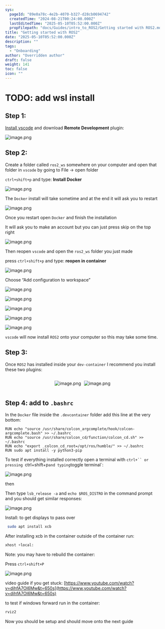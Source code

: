 ```yaml
---
sys:
  pageId: "89e0a78c-4e2b-4070-b327-d28cb0694742"
  createdTime: "2024-08-21T00:24:00.000Z"
  lastEditedTime: "2025-05-10T05:52:00.000Z"
  propFilepath: "docs/Guides/intro_to_ROS2/Getting started with ROS2.md"
title: "Getting started with ROS2"
date: "2025-05-10T05:52:00.000Z"
description: ""
tags:
  - "Onboarding"
author: "Overridden author"
draft: false
weight: 141
toc: false
icon: ""
---
```


# TODO: add wsl install

## Step 1:

[Install vscode](https://code.visualstudio.com/download) and download **Remote Development** plugin:

![image.png](https://prod-files-secure.s3.us-west-2.amazonaws.com/d518164a-d88e-44d1-a4ee-3adb3bd8bce0/efb52993-1881-4a40-b95e-6f020334f022/image.png?X-Amz-Algorithm=AWS4-HMAC-SHA256&X-Amz-Content-Sha256=UNSIGNED-PAYLOAD&X-Amz-Credential=ASIAZI2LB4665JQDFRE5%2F20250629%2Fus-west-2%2Fs3%2Faws4_request&X-Amz-Date=20250629T190200Z&X-Amz-Expires=3600&X-Amz-Security-Token=IQoJb3JpZ2luX2VjELL%2F%2F%2F%2F%2F%2F%2F%2F%2F%2FwEaCXVzLXdlc3QtMiJGMEQCICm3a%2BXnSjaCAz7cT6P%2FEMHwJ56bRYiEN7MnkOmlCXn4AiAh5ssTztEkA6uuSBgkVx7NoEIMyJmzpTbdgeG%2FqYfpbiqIBAir%2F%2F%2F%2F%2F%2F%2F%2F%2F%2F8BEAAaDDYzNzQyMzE4MzgwNSIMbctv5HSqA7%2FyGoKqKtwDxrvGiQTpD%2BME%2BVGoU5BRSnERY557Lo2dQxZ3o1MTmpm07Jos9v9APgP9HvyUzuFMkgG2ouwT9drwuQ5cBLQ2KedFpbvYiN75KZ1DPkeudZuLymjRZn%2FUpxDvACEx4aGnZO1NXohTMqImB3Qs%2FZzmG9cPgu8xPLhs3ior0IcQrXbkOdmDCSOjBS9iSXzbj8XEvYB4Nq6HL0SQqeGy%2BWnBO3Q4h6%2FU4oKxdqRzvo3UYzmlYqWSajFo2MfeGQvH88rQo0LLowNZ9KiWPdC%2Fo50KeYAYK%2FyohJ%2FQ%2Bt%2F9kStVImU3ocijlFYuxqbbTQo52lct%2FREHE%2B4bXBBExJplq7rq9jKopi6S9FJ8fqcWiW7Ut1Rw%2FzXCrydStHtg96yfnXC6Ody5ekRus90uTMsXU90cnq8WOD9xo6PX75VuZbUpNn7hdfMeesnC5Tx9IBgg4hkZbmUjMpTS0%2FcTKVwE7Y%2BBfuRf9KwYnC8plfw6hhSRMvmAH8RMietNkxHwoBuFMEiwMbsB%2BhRrEDqH6uFzK%2FO4QmZRJHTsS8zqWKYKYtWXuldafEofzrj7KdEPYGZoBUfm0wco4LU2tv9O2LrfHsnCWcnl87zuANAibQS%2FEJu41GhIcF23%2BCm7AmnnWAcwmPqFwwY6pgHQs4TTAtgt3Uh5%2BG6x66lR1A0HKWIY4Ec1d%2FUw%2F2czNeLWeZOKlbZU4B82f08jDg8vzQnmIecAm5xEt3pOJcoDh3Q0UYYmjFs4A7DNX6bfWGMtSfhUTIzsHI5gI3h0Nl%2F3Tn9AoQ1%2FVViX6b2liUOSYnOlSlXUwZup0Z%2BWf2Nkwc61xmqje92SuZjmFzDgTPedD0TgGmnzijz5WPdt4kT2%2B8iExfZI&X-Amz-Signature=062d46eae670be730e71ba7c459f82eeb2e32750f28fba0456ed4c5186aa24e2&X-Amz-SignedHeaders=host&x-amz-checksum-mode=ENABLED&x-id=GetObject)

## Step 2:

Create a folder called `ros2_ws` somewhere on your computer and open that folder in `vscode` by going to File → open folder 

`ctrl+shift+p` and type: **Install Docker**

![image.png](https://prod-files-secure.s3.us-west-2.amazonaws.com/d518164a-d88e-44d1-a4ee-3adb3bd8bce0/2269dc0e-1cd5-47ff-bceb-c04ad9b2eab0/image.png?X-Amz-Algorithm=AWS4-HMAC-SHA256&X-Amz-Content-Sha256=UNSIGNED-PAYLOAD&X-Amz-Credential=ASIAZI2LB4665JQDFRE5%2F20250629%2Fus-west-2%2Fs3%2Faws4_request&X-Amz-Date=20250629T190200Z&X-Amz-Expires=3600&X-Amz-Security-Token=IQoJb3JpZ2luX2VjELL%2F%2F%2F%2F%2F%2F%2F%2F%2F%2FwEaCXVzLXdlc3QtMiJGMEQCICm3a%2BXnSjaCAz7cT6P%2FEMHwJ56bRYiEN7MnkOmlCXn4AiAh5ssTztEkA6uuSBgkVx7NoEIMyJmzpTbdgeG%2FqYfpbiqIBAir%2F%2F%2F%2F%2F%2F%2F%2F%2F%2F8BEAAaDDYzNzQyMzE4MzgwNSIMbctv5HSqA7%2FyGoKqKtwDxrvGiQTpD%2BME%2BVGoU5BRSnERY557Lo2dQxZ3o1MTmpm07Jos9v9APgP9HvyUzuFMkgG2ouwT9drwuQ5cBLQ2KedFpbvYiN75KZ1DPkeudZuLymjRZn%2FUpxDvACEx4aGnZO1NXohTMqImB3Qs%2FZzmG9cPgu8xPLhs3ior0IcQrXbkOdmDCSOjBS9iSXzbj8XEvYB4Nq6HL0SQqeGy%2BWnBO3Q4h6%2FU4oKxdqRzvo3UYzmlYqWSajFo2MfeGQvH88rQo0LLowNZ9KiWPdC%2Fo50KeYAYK%2FyohJ%2FQ%2Bt%2F9kStVImU3ocijlFYuxqbbTQo52lct%2FREHE%2B4bXBBExJplq7rq9jKopi6S9FJ8fqcWiW7Ut1Rw%2FzXCrydStHtg96yfnXC6Ody5ekRus90uTMsXU90cnq8WOD9xo6PX75VuZbUpNn7hdfMeesnC5Tx9IBgg4hkZbmUjMpTS0%2FcTKVwE7Y%2BBfuRf9KwYnC8plfw6hhSRMvmAH8RMietNkxHwoBuFMEiwMbsB%2BhRrEDqH6uFzK%2FO4QmZRJHTsS8zqWKYKYtWXuldafEofzrj7KdEPYGZoBUfm0wco4LU2tv9O2LrfHsnCWcnl87zuANAibQS%2FEJu41GhIcF23%2BCm7AmnnWAcwmPqFwwY6pgHQs4TTAtgt3Uh5%2BG6x66lR1A0HKWIY4Ec1d%2FUw%2F2czNeLWeZOKlbZU4B82f08jDg8vzQnmIecAm5xEt3pOJcoDh3Q0UYYmjFs4A7DNX6bfWGMtSfhUTIzsHI5gI3h0Nl%2F3Tn9AoQ1%2FVViX6b2liUOSYnOlSlXUwZup0Z%2BWf2Nkwc61xmqje92SuZjmFzDgTPedD0TgGmnzijz5WPdt4kT2%2B8iExfZI&X-Amz-Signature=eca69334137d9d52acf0b6a563b0e6e2209a9f2c86b117f9b7d3f9388e0808bb&X-Amz-SignedHeaders=host&x-amz-checksum-mode=ENABLED&x-id=GetObject)

The `Docker` install will take sometime and at the end it will ask you to restart

![image.png](https://prod-files-secure.s3.us-west-2.amazonaws.com/d518164a-d88e-44d1-a4ee-3adb3bd8bce0/ed233f78-be33-4b1f-b89c-9c346c0e961e/image.png?X-Amz-Algorithm=AWS4-HMAC-SHA256&X-Amz-Content-Sha256=UNSIGNED-PAYLOAD&X-Amz-Credential=ASIAZI2LB4665JQDFRE5%2F20250629%2Fus-west-2%2Fs3%2Faws4_request&X-Amz-Date=20250629T190200Z&X-Amz-Expires=3600&X-Amz-Security-Token=IQoJb3JpZ2luX2VjELL%2F%2F%2F%2F%2F%2F%2F%2F%2F%2FwEaCXVzLXdlc3QtMiJGMEQCICm3a%2BXnSjaCAz7cT6P%2FEMHwJ56bRYiEN7MnkOmlCXn4AiAh5ssTztEkA6uuSBgkVx7NoEIMyJmzpTbdgeG%2FqYfpbiqIBAir%2F%2F%2F%2F%2F%2F%2F%2F%2F%2F8BEAAaDDYzNzQyMzE4MzgwNSIMbctv5HSqA7%2FyGoKqKtwDxrvGiQTpD%2BME%2BVGoU5BRSnERY557Lo2dQxZ3o1MTmpm07Jos9v9APgP9HvyUzuFMkgG2ouwT9drwuQ5cBLQ2KedFpbvYiN75KZ1DPkeudZuLymjRZn%2FUpxDvACEx4aGnZO1NXohTMqImB3Qs%2FZzmG9cPgu8xPLhs3ior0IcQrXbkOdmDCSOjBS9iSXzbj8XEvYB4Nq6HL0SQqeGy%2BWnBO3Q4h6%2FU4oKxdqRzvo3UYzmlYqWSajFo2MfeGQvH88rQo0LLowNZ9KiWPdC%2Fo50KeYAYK%2FyohJ%2FQ%2Bt%2F9kStVImU3ocijlFYuxqbbTQo52lct%2FREHE%2B4bXBBExJplq7rq9jKopi6S9FJ8fqcWiW7Ut1Rw%2FzXCrydStHtg96yfnXC6Ody5ekRus90uTMsXU90cnq8WOD9xo6PX75VuZbUpNn7hdfMeesnC5Tx9IBgg4hkZbmUjMpTS0%2FcTKVwE7Y%2BBfuRf9KwYnC8plfw6hhSRMvmAH8RMietNkxHwoBuFMEiwMbsB%2BhRrEDqH6uFzK%2FO4QmZRJHTsS8zqWKYKYtWXuldafEofzrj7KdEPYGZoBUfm0wco4LU2tv9O2LrfHsnCWcnl87zuANAibQS%2FEJu41GhIcF23%2BCm7AmnnWAcwmPqFwwY6pgHQs4TTAtgt3Uh5%2BG6x66lR1A0HKWIY4Ec1d%2FUw%2F2czNeLWeZOKlbZU4B82f08jDg8vzQnmIecAm5xEt3pOJcoDh3Q0UYYmjFs4A7DNX6bfWGMtSfhUTIzsHI5gI3h0Nl%2F3Tn9AoQ1%2FVViX6b2liUOSYnOlSlXUwZup0Z%2BWf2Nkwc61xmqje92SuZjmFzDgTPedD0TgGmnzijz5WPdt4kT2%2B8iExfZI&X-Amz-Signature=c733b4da8a305bc74a08a8311ed8d1e42226ec17168a4a5248f474ef90e61e5d&X-Amz-SignedHeaders=host&x-amz-checksum-mode=ENABLED&x-id=GetObject)

Once you restart open `Docker` and finish the installation

It will ask you to make an account but you can just press skip on the top right

![image.png](https://prod-files-secure.s3.us-west-2.amazonaws.com/d518164a-d88e-44d1-a4ee-3adb3bd8bce0/21010ad9-1659-4fd9-9f59-9932a09b2a3d/image.png?X-Amz-Algorithm=AWS4-HMAC-SHA256&X-Amz-Content-Sha256=UNSIGNED-PAYLOAD&X-Amz-Credential=ASIAZI2LB4665JQDFRE5%2F20250629%2Fus-west-2%2Fs3%2Faws4_request&X-Amz-Date=20250629T190200Z&X-Amz-Expires=3600&X-Amz-Security-Token=IQoJb3JpZ2luX2VjELL%2F%2F%2F%2F%2F%2F%2F%2F%2F%2FwEaCXVzLXdlc3QtMiJGMEQCICm3a%2BXnSjaCAz7cT6P%2FEMHwJ56bRYiEN7MnkOmlCXn4AiAh5ssTztEkA6uuSBgkVx7NoEIMyJmzpTbdgeG%2FqYfpbiqIBAir%2F%2F%2F%2F%2F%2F%2F%2F%2F%2F8BEAAaDDYzNzQyMzE4MzgwNSIMbctv5HSqA7%2FyGoKqKtwDxrvGiQTpD%2BME%2BVGoU5BRSnERY557Lo2dQxZ3o1MTmpm07Jos9v9APgP9HvyUzuFMkgG2ouwT9drwuQ5cBLQ2KedFpbvYiN75KZ1DPkeudZuLymjRZn%2FUpxDvACEx4aGnZO1NXohTMqImB3Qs%2FZzmG9cPgu8xPLhs3ior0IcQrXbkOdmDCSOjBS9iSXzbj8XEvYB4Nq6HL0SQqeGy%2BWnBO3Q4h6%2FU4oKxdqRzvo3UYzmlYqWSajFo2MfeGQvH88rQo0LLowNZ9KiWPdC%2Fo50KeYAYK%2FyohJ%2FQ%2Bt%2F9kStVImU3ocijlFYuxqbbTQo52lct%2FREHE%2B4bXBBExJplq7rq9jKopi6S9FJ8fqcWiW7Ut1Rw%2FzXCrydStHtg96yfnXC6Ody5ekRus90uTMsXU90cnq8WOD9xo6PX75VuZbUpNn7hdfMeesnC5Tx9IBgg4hkZbmUjMpTS0%2FcTKVwE7Y%2BBfuRf9KwYnC8plfw6hhSRMvmAH8RMietNkxHwoBuFMEiwMbsB%2BhRrEDqH6uFzK%2FO4QmZRJHTsS8zqWKYKYtWXuldafEofzrj7KdEPYGZoBUfm0wco4LU2tv9O2LrfHsnCWcnl87zuANAibQS%2FEJu41GhIcF23%2BCm7AmnnWAcwmPqFwwY6pgHQs4TTAtgt3Uh5%2BG6x66lR1A0HKWIY4Ec1d%2FUw%2F2czNeLWeZOKlbZU4B82f08jDg8vzQnmIecAm5xEt3pOJcoDh3Q0UYYmjFs4A7DNX6bfWGMtSfhUTIzsHI5gI3h0Nl%2F3Tn9AoQ1%2FVViX6b2liUOSYnOlSlXUwZup0Z%2BWf2Nkwc61xmqje92SuZjmFzDgTPedD0TgGmnzijz5WPdt4kT2%2B8iExfZI&X-Amz-Signature=0a44eed04b3bf42b1476870dd28a89558844eb7e165556a6faddbea5734e3a39&X-Amz-SignedHeaders=host&x-amz-checksum-mode=ENABLED&x-id=GetObject)

Then reopen `vscode` and open the `ros2_ws` folder you just made

press `ctrl+shift+p` and type: **reopen in container**

![image.png](https://prod-files-secure.s3.us-west-2.amazonaws.com/d518164a-d88e-44d1-a4ee-3adb3bd8bce0/4e93b8c2-41ad-488c-8095-c74205196118/image.png?X-Amz-Algorithm=AWS4-HMAC-SHA256&X-Amz-Content-Sha256=UNSIGNED-PAYLOAD&X-Amz-Credential=ASIAZI2LB4665JQDFRE5%2F20250629%2Fus-west-2%2Fs3%2Faws4_request&X-Amz-Date=20250629T190200Z&X-Amz-Expires=3600&X-Amz-Security-Token=IQoJb3JpZ2luX2VjELL%2F%2F%2F%2F%2F%2F%2F%2F%2F%2FwEaCXVzLXdlc3QtMiJGMEQCICm3a%2BXnSjaCAz7cT6P%2FEMHwJ56bRYiEN7MnkOmlCXn4AiAh5ssTztEkA6uuSBgkVx7NoEIMyJmzpTbdgeG%2FqYfpbiqIBAir%2F%2F%2F%2F%2F%2F%2F%2F%2F%2F8BEAAaDDYzNzQyMzE4MzgwNSIMbctv5HSqA7%2FyGoKqKtwDxrvGiQTpD%2BME%2BVGoU5BRSnERY557Lo2dQxZ3o1MTmpm07Jos9v9APgP9HvyUzuFMkgG2ouwT9drwuQ5cBLQ2KedFpbvYiN75KZ1DPkeudZuLymjRZn%2FUpxDvACEx4aGnZO1NXohTMqImB3Qs%2FZzmG9cPgu8xPLhs3ior0IcQrXbkOdmDCSOjBS9iSXzbj8XEvYB4Nq6HL0SQqeGy%2BWnBO3Q4h6%2FU4oKxdqRzvo3UYzmlYqWSajFo2MfeGQvH88rQo0LLowNZ9KiWPdC%2Fo50KeYAYK%2FyohJ%2FQ%2Bt%2F9kStVImU3ocijlFYuxqbbTQo52lct%2FREHE%2B4bXBBExJplq7rq9jKopi6S9FJ8fqcWiW7Ut1Rw%2FzXCrydStHtg96yfnXC6Ody5ekRus90uTMsXU90cnq8WOD9xo6PX75VuZbUpNn7hdfMeesnC5Tx9IBgg4hkZbmUjMpTS0%2FcTKVwE7Y%2BBfuRf9KwYnC8plfw6hhSRMvmAH8RMietNkxHwoBuFMEiwMbsB%2BhRrEDqH6uFzK%2FO4QmZRJHTsS8zqWKYKYtWXuldafEofzrj7KdEPYGZoBUfm0wco4LU2tv9O2LrfHsnCWcnl87zuANAibQS%2FEJu41GhIcF23%2BCm7AmnnWAcwmPqFwwY6pgHQs4TTAtgt3Uh5%2BG6x66lR1A0HKWIY4Ec1d%2FUw%2F2czNeLWeZOKlbZU4B82f08jDg8vzQnmIecAm5xEt3pOJcoDh3Q0UYYmjFs4A7DNX6bfWGMtSfhUTIzsHI5gI3h0Nl%2F3Tn9AoQ1%2FVViX6b2liUOSYnOlSlXUwZup0Z%2BWf2Nkwc61xmqje92SuZjmFzDgTPedD0TgGmnzijz5WPdt4kT2%2B8iExfZI&X-Amz-Signature=eb34eeee865a6aac205eab67c8e6eb811d72f6876cfc938dd79c124093f40151&X-Amz-SignedHeaders=host&x-amz-checksum-mode=ENABLED&x-id=GetObject)

Choose “Add configuration to workspace”

![image.png](https://prod-files-secure.s3.us-west-2.amazonaws.com/d518164a-d88e-44d1-a4ee-3adb3bd8bce0/9560b282-5060-4989-ba37-97e7b2c22476/image.png?X-Amz-Algorithm=AWS4-HMAC-SHA256&X-Amz-Content-Sha256=UNSIGNED-PAYLOAD&X-Amz-Credential=ASIAZI2LB4665JQDFRE5%2F20250629%2Fus-west-2%2Fs3%2Faws4_request&X-Amz-Date=20250629T190200Z&X-Amz-Expires=3600&X-Amz-Security-Token=IQoJb3JpZ2luX2VjELL%2F%2F%2F%2F%2F%2F%2F%2F%2F%2FwEaCXVzLXdlc3QtMiJGMEQCICm3a%2BXnSjaCAz7cT6P%2FEMHwJ56bRYiEN7MnkOmlCXn4AiAh5ssTztEkA6uuSBgkVx7NoEIMyJmzpTbdgeG%2FqYfpbiqIBAir%2F%2F%2F%2F%2F%2F%2F%2F%2F%2F8BEAAaDDYzNzQyMzE4MzgwNSIMbctv5HSqA7%2FyGoKqKtwDxrvGiQTpD%2BME%2BVGoU5BRSnERY557Lo2dQxZ3o1MTmpm07Jos9v9APgP9HvyUzuFMkgG2ouwT9drwuQ5cBLQ2KedFpbvYiN75KZ1DPkeudZuLymjRZn%2FUpxDvACEx4aGnZO1NXohTMqImB3Qs%2FZzmG9cPgu8xPLhs3ior0IcQrXbkOdmDCSOjBS9iSXzbj8XEvYB4Nq6HL0SQqeGy%2BWnBO3Q4h6%2FU4oKxdqRzvo3UYzmlYqWSajFo2MfeGQvH88rQo0LLowNZ9KiWPdC%2Fo50KeYAYK%2FyohJ%2FQ%2Bt%2F9kStVImU3ocijlFYuxqbbTQo52lct%2FREHE%2B4bXBBExJplq7rq9jKopi6S9FJ8fqcWiW7Ut1Rw%2FzXCrydStHtg96yfnXC6Ody5ekRus90uTMsXU90cnq8WOD9xo6PX75VuZbUpNn7hdfMeesnC5Tx9IBgg4hkZbmUjMpTS0%2FcTKVwE7Y%2BBfuRf9KwYnC8plfw6hhSRMvmAH8RMietNkxHwoBuFMEiwMbsB%2BhRrEDqH6uFzK%2FO4QmZRJHTsS8zqWKYKYtWXuldafEofzrj7KdEPYGZoBUfm0wco4LU2tv9O2LrfHsnCWcnl87zuANAibQS%2FEJu41GhIcF23%2BCm7AmnnWAcwmPqFwwY6pgHQs4TTAtgt3Uh5%2BG6x66lR1A0HKWIY4Ec1d%2FUw%2F2czNeLWeZOKlbZU4B82f08jDg8vzQnmIecAm5xEt3pOJcoDh3Q0UYYmjFs4A7DNX6bfWGMtSfhUTIzsHI5gI3h0Nl%2F3Tn9AoQ1%2FVViX6b2liUOSYnOlSlXUwZup0Z%2BWf2Nkwc61xmqje92SuZjmFzDgTPedD0TgGmnzijz5WPdt4kT2%2B8iExfZI&X-Amz-Signature=e373cf2b3a0db24966d7ce134b28ec03ea6791968a408a6151229b3e7812b7f1&X-Amz-SignedHeaders=host&x-amz-checksum-mode=ENABLED&x-id=GetObject)

![image.png](https://prod-files-secure.s3.us-west-2.amazonaws.com/d518164a-d88e-44d1-a4ee-3adb3bd8bce0/2ee63f81-886b-48e8-a553-dc6e5eac99e4/image.png?X-Amz-Algorithm=AWS4-HMAC-SHA256&X-Amz-Content-Sha256=UNSIGNED-PAYLOAD&X-Amz-Credential=ASIAZI2LB4665JQDFRE5%2F20250629%2Fus-west-2%2Fs3%2Faws4_request&X-Amz-Date=20250629T190200Z&X-Amz-Expires=3600&X-Amz-Security-Token=IQoJb3JpZ2luX2VjELL%2F%2F%2F%2F%2F%2F%2F%2F%2F%2FwEaCXVzLXdlc3QtMiJGMEQCICm3a%2BXnSjaCAz7cT6P%2FEMHwJ56bRYiEN7MnkOmlCXn4AiAh5ssTztEkA6uuSBgkVx7NoEIMyJmzpTbdgeG%2FqYfpbiqIBAir%2F%2F%2F%2F%2F%2F%2F%2F%2F%2F8BEAAaDDYzNzQyMzE4MzgwNSIMbctv5HSqA7%2FyGoKqKtwDxrvGiQTpD%2BME%2BVGoU5BRSnERY557Lo2dQxZ3o1MTmpm07Jos9v9APgP9HvyUzuFMkgG2ouwT9drwuQ5cBLQ2KedFpbvYiN75KZ1DPkeudZuLymjRZn%2FUpxDvACEx4aGnZO1NXohTMqImB3Qs%2FZzmG9cPgu8xPLhs3ior0IcQrXbkOdmDCSOjBS9iSXzbj8XEvYB4Nq6HL0SQqeGy%2BWnBO3Q4h6%2FU4oKxdqRzvo3UYzmlYqWSajFo2MfeGQvH88rQo0LLowNZ9KiWPdC%2Fo50KeYAYK%2FyohJ%2FQ%2Bt%2F9kStVImU3ocijlFYuxqbbTQo52lct%2FREHE%2B4bXBBExJplq7rq9jKopi6S9FJ8fqcWiW7Ut1Rw%2FzXCrydStHtg96yfnXC6Ody5ekRus90uTMsXU90cnq8WOD9xo6PX75VuZbUpNn7hdfMeesnC5Tx9IBgg4hkZbmUjMpTS0%2FcTKVwE7Y%2BBfuRf9KwYnC8plfw6hhSRMvmAH8RMietNkxHwoBuFMEiwMbsB%2BhRrEDqH6uFzK%2FO4QmZRJHTsS8zqWKYKYtWXuldafEofzrj7KdEPYGZoBUfm0wco4LU2tv9O2LrfHsnCWcnl87zuANAibQS%2FEJu41GhIcF23%2BCm7AmnnWAcwmPqFwwY6pgHQs4TTAtgt3Uh5%2BG6x66lR1A0HKWIY4Ec1d%2FUw%2F2czNeLWeZOKlbZU4B82f08jDg8vzQnmIecAm5xEt3pOJcoDh3Q0UYYmjFs4A7DNX6bfWGMtSfhUTIzsHI5gI3h0Nl%2F3Tn9AoQ1%2FVViX6b2liUOSYnOlSlXUwZup0Z%2BWf2Nkwc61xmqje92SuZjmFzDgTPedD0TgGmnzijz5WPdt4kT2%2B8iExfZI&X-Amz-Signature=3a13966e794017d89d05f593f5a5559181891f862cbc4e6a3f753ba17b51045d&X-Amz-SignedHeaders=host&x-amz-checksum-mode=ENABLED&x-id=GetObject)

![image.png](https://prod-files-secure.s3.us-west-2.amazonaws.com/d518164a-d88e-44d1-a4ee-3adb3bd8bce0/ae1580b2-b048-407e-aed9-b584224a7a04/image.png?X-Amz-Algorithm=AWS4-HMAC-SHA256&X-Amz-Content-Sha256=UNSIGNED-PAYLOAD&X-Amz-Credential=ASIAZI2LB4665JQDFRE5%2F20250629%2Fus-west-2%2Fs3%2Faws4_request&X-Amz-Date=20250629T190200Z&X-Amz-Expires=3600&X-Amz-Security-Token=IQoJb3JpZ2luX2VjELL%2F%2F%2F%2F%2F%2F%2F%2F%2F%2FwEaCXVzLXdlc3QtMiJGMEQCICm3a%2BXnSjaCAz7cT6P%2FEMHwJ56bRYiEN7MnkOmlCXn4AiAh5ssTztEkA6uuSBgkVx7NoEIMyJmzpTbdgeG%2FqYfpbiqIBAir%2F%2F%2F%2F%2F%2F%2F%2F%2F%2F8BEAAaDDYzNzQyMzE4MzgwNSIMbctv5HSqA7%2FyGoKqKtwDxrvGiQTpD%2BME%2BVGoU5BRSnERY557Lo2dQxZ3o1MTmpm07Jos9v9APgP9HvyUzuFMkgG2ouwT9drwuQ5cBLQ2KedFpbvYiN75KZ1DPkeudZuLymjRZn%2FUpxDvACEx4aGnZO1NXohTMqImB3Qs%2FZzmG9cPgu8xPLhs3ior0IcQrXbkOdmDCSOjBS9iSXzbj8XEvYB4Nq6HL0SQqeGy%2BWnBO3Q4h6%2FU4oKxdqRzvo3UYzmlYqWSajFo2MfeGQvH88rQo0LLowNZ9KiWPdC%2Fo50KeYAYK%2FyohJ%2FQ%2Bt%2F9kStVImU3ocijlFYuxqbbTQo52lct%2FREHE%2B4bXBBExJplq7rq9jKopi6S9FJ8fqcWiW7Ut1Rw%2FzXCrydStHtg96yfnXC6Ody5ekRus90uTMsXU90cnq8WOD9xo6PX75VuZbUpNn7hdfMeesnC5Tx9IBgg4hkZbmUjMpTS0%2FcTKVwE7Y%2BBfuRf9KwYnC8plfw6hhSRMvmAH8RMietNkxHwoBuFMEiwMbsB%2BhRrEDqH6uFzK%2FO4QmZRJHTsS8zqWKYKYtWXuldafEofzrj7KdEPYGZoBUfm0wco4LU2tv9O2LrfHsnCWcnl87zuANAibQS%2FEJu41GhIcF23%2BCm7AmnnWAcwmPqFwwY6pgHQs4TTAtgt3Uh5%2BG6x66lR1A0HKWIY4Ec1d%2FUw%2F2czNeLWeZOKlbZU4B82f08jDg8vzQnmIecAm5xEt3pOJcoDh3Q0UYYmjFs4A7DNX6bfWGMtSfhUTIzsHI5gI3h0Nl%2F3Tn9AoQ1%2FVViX6b2liUOSYnOlSlXUwZup0Z%2BWf2Nkwc61xmqje92SuZjmFzDgTPedD0TgGmnzijz5WPdt4kT2%2B8iExfZI&X-Amz-Signature=ff7ce8ab031e19e5aa46ba2572316bcc061576334c7e877097c07bfad865dbca&X-Amz-SignedHeaders=host&x-amz-checksum-mode=ENABLED&x-id=GetObject)

![image.png](https://prod-files-secure.s3.us-west-2.amazonaws.com/d518164a-d88e-44d1-a4ee-3adb3bd8bce0/53255b28-f75e-430f-b9e3-c0ac8577e42b/image.png?X-Amz-Algorithm=AWS4-HMAC-SHA256&X-Amz-Content-Sha256=UNSIGNED-PAYLOAD&X-Amz-Credential=ASIAZI2LB4665JQDFRE5%2F20250629%2Fus-west-2%2Fs3%2Faws4_request&X-Amz-Date=20250629T190200Z&X-Amz-Expires=3600&X-Amz-Security-Token=IQoJb3JpZ2luX2VjELL%2F%2F%2F%2F%2F%2F%2F%2F%2F%2FwEaCXVzLXdlc3QtMiJGMEQCICm3a%2BXnSjaCAz7cT6P%2FEMHwJ56bRYiEN7MnkOmlCXn4AiAh5ssTztEkA6uuSBgkVx7NoEIMyJmzpTbdgeG%2FqYfpbiqIBAir%2F%2F%2F%2F%2F%2F%2F%2F%2F%2F8BEAAaDDYzNzQyMzE4MzgwNSIMbctv5HSqA7%2FyGoKqKtwDxrvGiQTpD%2BME%2BVGoU5BRSnERY557Lo2dQxZ3o1MTmpm07Jos9v9APgP9HvyUzuFMkgG2ouwT9drwuQ5cBLQ2KedFpbvYiN75KZ1DPkeudZuLymjRZn%2FUpxDvACEx4aGnZO1NXohTMqImB3Qs%2FZzmG9cPgu8xPLhs3ior0IcQrXbkOdmDCSOjBS9iSXzbj8XEvYB4Nq6HL0SQqeGy%2BWnBO3Q4h6%2FU4oKxdqRzvo3UYzmlYqWSajFo2MfeGQvH88rQo0LLowNZ9KiWPdC%2Fo50KeYAYK%2FyohJ%2FQ%2Bt%2F9kStVImU3ocijlFYuxqbbTQo52lct%2FREHE%2B4bXBBExJplq7rq9jKopi6S9FJ8fqcWiW7Ut1Rw%2FzXCrydStHtg96yfnXC6Ody5ekRus90uTMsXU90cnq8WOD9xo6PX75VuZbUpNn7hdfMeesnC5Tx9IBgg4hkZbmUjMpTS0%2FcTKVwE7Y%2BBfuRf9KwYnC8plfw6hhSRMvmAH8RMietNkxHwoBuFMEiwMbsB%2BhRrEDqH6uFzK%2FO4QmZRJHTsS8zqWKYKYtWXuldafEofzrj7KdEPYGZoBUfm0wco4LU2tv9O2LrfHsnCWcnl87zuANAibQS%2FEJu41GhIcF23%2BCm7AmnnWAcwmPqFwwY6pgHQs4TTAtgt3Uh5%2BG6x66lR1A0HKWIY4Ec1d%2FUw%2F2czNeLWeZOKlbZU4B82f08jDg8vzQnmIecAm5xEt3pOJcoDh3Q0UYYmjFs4A7DNX6bfWGMtSfhUTIzsHI5gI3h0Nl%2F3Tn9AoQ1%2FVViX6b2liUOSYnOlSlXUwZup0Z%2BWf2Nkwc61xmqje92SuZjmFzDgTPedD0TgGmnzijz5WPdt4kT2%2B8iExfZI&X-Amz-Signature=6d6becfeb695a4518c1de8c3af0033d8cbb1bfbc8ccad4bdcbdaf3359e3775de&X-Amz-SignedHeaders=host&x-amz-checksum-mode=ENABLED&x-id=GetObject)

![image.png](https://prod-files-secure.s3.us-west-2.amazonaws.com/d518164a-d88e-44d1-a4ee-3adb3bd8bce0/7c562767-5af9-4ffb-97d1-327bcdf4ee00/image.png?X-Amz-Algorithm=AWS4-HMAC-SHA256&X-Amz-Content-Sha256=UNSIGNED-PAYLOAD&X-Amz-Credential=ASIAZI2LB4665JQDFRE5%2F20250629%2Fus-west-2%2Fs3%2Faws4_request&X-Amz-Date=20250629T190200Z&X-Amz-Expires=3600&X-Amz-Security-Token=IQoJb3JpZ2luX2VjELL%2F%2F%2F%2F%2F%2F%2F%2F%2F%2FwEaCXVzLXdlc3QtMiJGMEQCICm3a%2BXnSjaCAz7cT6P%2FEMHwJ56bRYiEN7MnkOmlCXn4AiAh5ssTztEkA6uuSBgkVx7NoEIMyJmzpTbdgeG%2FqYfpbiqIBAir%2F%2F%2F%2F%2F%2F%2F%2F%2F%2F8BEAAaDDYzNzQyMzE4MzgwNSIMbctv5HSqA7%2FyGoKqKtwDxrvGiQTpD%2BME%2BVGoU5BRSnERY557Lo2dQxZ3o1MTmpm07Jos9v9APgP9HvyUzuFMkgG2ouwT9drwuQ5cBLQ2KedFpbvYiN75KZ1DPkeudZuLymjRZn%2FUpxDvACEx4aGnZO1NXohTMqImB3Qs%2FZzmG9cPgu8xPLhs3ior0IcQrXbkOdmDCSOjBS9iSXzbj8XEvYB4Nq6HL0SQqeGy%2BWnBO3Q4h6%2FU4oKxdqRzvo3UYzmlYqWSajFo2MfeGQvH88rQo0LLowNZ9KiWPdC%2Fo50KeYAYK%2FyohJ%2FQ%2Bt%2F9kStVImU3ocijlFYuxqbbTQo52lct%2FREHE%2B4bXBBExJplq7rq9jKopi6S9FJ8fqcWiW7Ut1Rw%2FzXCrydStHtg96yfnXC6Ody5ekRus90uTMsXU90cnq8WOD9xo6PX75VuZbUpNn7hdfMeesnC5Tx9IBgg4hkZbmUjMpTS0%2FcTKVwE7Y%2BBfuRf9KwYnC8plfw6hhSRMvmAH8RMietNkxHwoBuFMEiwMbsB%2BhRrEDqH6uFzK%2FO4QmZRJHTsS8zqWKYKYtWXuldafEofzrj7KdEPYGZoBUfm0wco4LU2tv9O2LrfHsnCWcnl87zuANAibQS%2FEJu41GhIcF23%2BCm7AmnnWAcwmPqFwwY6pgHQs4TTAtgt3Uh5%2BG6x66lR1A0HKWIY4Ec1d%2FUw%2F2czNeLWeZOKlbZU4B82f08jDg8vzQnmIecAm5xEt3pOJcoDh3Q0UYYmjFs4A7DNX6bfWGMtSfhUTIzsHI5gI3h0Nl%2F3Tn9AoQ1%2FVViX6b2liUOSYnOlSlXUwZup0Z%2BWf2Nkwc61xmqje92SuZjmFzDgTPedD0TgGmnzijz5WPdt4kT2%2B8iExfZI&X-Amz-Signature=0e200616690f26c7cb381c9fe8b0c3c76523450c6e198c0f017d21053d8e5af8&X-Amz-SignedHeaders=host&x-amz-checksum-mode=ENABLED&x-id=GetObject)

`vscode` will now install `ROS2` onto your computer so this may take some time.

## Step 3:

Once `ROS2` has installed inside your `dev-container` I recommend you install these two plugins:

<div style="display: flex;flex-direction: row; column-gap:10px; max-width: 630px;justify-content: center;">
<div>

![image.png](https://prod-files-secure.s3.us-west-2.amazonaws.com/d518164a-d88e-44d1-a4ee-3adb3bd8bce0/3fc3d550-5a54-4ba1-ba6b-faa01cdb7369/image.png?X-Amz-Algorithm=AWS4-HMAC-SHA256&X-Amz-Content-Sha256=UNSIGNED-PAYLOAD&X-Amz-Credential=ASIAZI2LB466S2GO4MXU%2F20250629%2Fus-west-2%2Fs3%2Faws4_request&X-Amz-Date=20250629T190201Z&X-Amz-Expires=3600&X-Amz-Security-Token=IQoJb3JpZ2luX2VjELL%2F%2F%2F%2F%2F%2F%2F%2F%2F%2FwEaCXVzLXdlc3QtMiJIMEYCIQCvGMBbK77xtSoi4xvEHoTvCPiaB23v%2BTMGkruLRTU7bAIhAIjZ0WcOQ5qDEPVyIFeQ4QYxmy3Dz9Mh6wGVGX2FilfmKogECKv%2F%2F%2F%2F%2F%2F%2F%2F%2F%2FwEQABoMNjM3NDIzMTgzODA1Igy41jqJ3QffiRCe6jMq3AM5YocazvgphG308ghUqr%2FG%2FwyVWBF3X5Nh0TzdKkNyUFTFwoueCGwmqsMIK1OX7AbB9UJ%2Foa8kL2v9mGHjYi1CpbeRpHE%2FI1%2BDRg51C9bR%2BT4biR1WlcXfhC2%2FOfrd4PkoHay0yQGbaw3PnmhdcSvYXQJBwHELsGai%2FtPghRw84t%2BZ2nMYvLa7pPMV9UzqjQHgmjXe%2FATMofcCrTd5Bj0anIYHiiCFLQffTWqt3toqEj2DAlE%2Fr74f6nQY4S6i0iI%2FsqfTzOqlDzKJ4wCUjyPEs9H%2F2EnDhqJPFZm6esWSY8BGCcLVx3q2R4QxnH94hMcbwKnzkuA4NiJTqE97effBogPfWIeIGxXIrmAQ1oSbN2MuYsuuR%2Fp7yZ8sbaGRiBxGqMDLR8AVpg8ol5Q6o%2FWd9ClkYZCHiC62zkvtrtQZG%2FsN5OKHSK8cXwXdorZ0R%2FEHTRis9YbACy1mOkPEOoGbbBjDrQAXp0ny21V6ULvQuXIeUnDWuWkKZQHwZpePYhCDB7LzEAGEKwQXdQcKTBa0NY5BbxSYpmjfBjEGdtz40fuyeU2kdqdle9pFDivSaNhhm9xOwoTzsqwpKZzl3lTzUCKbQXlT3GWU1VjhK%2FnBRjE%2FjpxpmhpwxSBaYDCv%2BoXDBjqkAeEIBID0zsRnaQpJjV0%2B8f7pYkUTd45uw45TarnlKBMDw81KVMsk29028qIneiQZ8hjWVSM4jTuQEZSeKNwtIckwF%2B%2BmCVQ4BXJAhZKKIipyIvExIlw9aCtTc1V1BwaxiLvx1yfPtMuTg6jVDgVPvtqtryg8lxJ892A0ezztGLhFME5fHI%2BtESZabC3usXozdf7X0lnEX53px2hEABxszKs9dK9m&X-Amz-Signature=082f8e13cca48619a83c0b9888bbff5f41d51363a0a6351cb1a8cb689b88ce16&X-Amz-SignedHeaders=host&x-amz-checksum-mode=ENABLED&x-id=GetObject)

</div>
<div>

![image.png](https://prod-files-secure.s3.us-west-2.amazonaws.com/d518164a-d88e-44d1-a4ee-3adb3bd8bce0/d994cc66-13c2-4093-a5a3-f84cf4601a82/image.png?X-Amz-Algorithm=AWS4-HMAC-SHA256&X-Amz-Content-Sha256=UNSIGNED-PAYLOAD&X-Amz-Credential=ASIAZI2LB466QC6RG4OD%2F20250629%2Fus-west-2%2Fs3%2Faws4_request&X-Amz-Date=20250629T190201Z&X-Amz-Expires=3600&X-Amz-Security-Token=IQoJb3JpZ2luX2VjELL%2F%2F%2F%2F%2F%2F%2F%2F%2F%2FwEaCXVzLXdlc3QtMiJHMEUCIA4gxH4stAd8FppN9aOe6iMxBlLQ9u2edUM%2F9H44pbJZAiEA7b1TidXzAT7VSaCDg2euFwBEsBazfvpf5JyaTSJd%2BoQqiAQIq%2F%2F%2F%2F%2F%2F%2F%2F%2F%2F%2FARAAGgw2Mzc0MjMxODM4MDUiDEInSZvJhjorVN25RyrcAxkaadxI6b7fcfnhx3YrkHUNHLNtkbW7nPB5I%2FjpQtmw0rcXIOR7qzKkzJv%2FrTNUoBXpoC8olRjkY6a%2F%2BHJHiWNZRh6l4r6MIIsAGn9oBhfdVBHIvPARV2FgTm2ASXs0rvmLjkyokloCM3TigF0yb4Pf7q5bh9thJh7dbXLxfLNxHGY606cyCJhS%2Fy%2Fgm0JsygFWoyhsXjm1l%2FKkJUPx2JDfqjaRKtDGzWiJrWMmIXXbxeJ36z8VHIlc0YCXs1vO8iLmCITVFV5OQrgv0JDP4QN6uG5bZGEcgf%2BAsaTeXEzsRII%2BNUI2Pa6PqPlHwJgn25BsYNSFHa0ZoYPO57cI%2B3%2BOqaK%2FF1amfwEEj9DpW6ijpRDwIf21QOMiTFBHqIhEncHAKj%2BzHxyZF%2Fspi%2FceSXGr0RRKH6zLClEZRmbFZjokGFbiY1vYm06McqnHFWm8Lia0xCzAX7tsibNMwlilIy%2FuoIfhrUEsJFHHDXYrhsUybeFOhjaxXLBk0wdFOATN%2FTYT%2BGuRasWfwou8g%2Fgcqf%2BwlByQA6KYZUcAaRQ%2FHqIoFGsm64zA9JEE%2FUUE135e1i4FZ5Pjl4nhtf5BTqEb5GDAJ9Uo5Z8WwxuzdYcj1U0G1zhWcSroLIYXF%2Bd5MNH7hcMGOqUB6r8j%2BPiLb2fRP2xfAqxJpVQJkLsf4wclWfvPYPHhknen1UltNFjxfcNfCqp4g%2FoGwwoGURx%2F9g3l31rPYVn7CBUkcK8TiM7aRvrWvdYXncCd8meQpU3vC5L298NXRnlKZJLbsXlRE1Vz0fNiVXA6Ybz1bDDujWcYqfbDMZAd4nqkxYeZYD2R5DC00TqHsNSmjsp1kcfeiKWQvIA1V7p8biEmDDD%2F&X-Amz-Signature=861dd4f2ab77681c4c8e1d4c4085b33edd35287afaaaba74c8b2a85de72eda99&X-Amz-SignedHeaders=host&x-amz-checksum-mode=ENABLED&x-id=GetObject)

</div>
</div>

## Step 4: add to `.bashrc`

In the `Docker` file inside the `.devcontainer` folder add this line at the very bottom: 

```docker
RUN echo "source /usr/share/colcon_argcomplete/hook/colcon-argcomplete.bash" >> ~/.bashrc
RUN echo "source /usr/share/colcon_cd/function/colcon_cd.sh" >> ~/.bashrc
RUN echo "export _colcon_cd_root=/opt/ros/humble/" >> ~/.bashrc
RUN sudo apt install -y python3-pip 
```

To test if everything installed correctly open a terminal with `ctrl+`` or pressing `ctrl+shift+p` and typing `toggle terminal`:

![image.png](https://prod-files-secure.s3.us-west-2.amazonaws.com/d518164a-d88e-44d1-a4ee-3adb3bd8bce0/6a4943d8-b04e-4c02-9a58-775f3384d1a5/image.png?X-Amz-Algorithm=AWS4-HMAC-SHA256&X-Amz-Content-Sha256=UNSIGNED-PAYLOAD&X-Amz-Credential=ASIAZI2LB4665JQDFRE5%2F20250629%2Fus-west-2%2Fs3%2Faws4_request&X-Amz-Date=20250629T190200Z&X-Amz-Expires=3600&X-Amz-Security-Token=IQoJb3JpZ2luX2VjELL%2F%2F%2F%2F%2F%2F%2F%2F%2F%2FwEaCXVzLXdlc3QtMiJGMEQCICm3a%2BXnSjaCAz7cT6P%2FEMHwJ56bRYiEN7MnkOmlCXn4AiAh5ssTztEkA6uuSBgkVx7NoEIMyJmzpTbdgeG%2FqYfpbiqIBAir%2F%2F%2F%2F%2F%2F%2F%2F%2F%2F8BEAAaDDYzNzQyMzE4MzgwNSIMbctv5HSqA7%2FyGoKqKtwDxrvGiQTpD%2BME%2BVGoU5BRSnERY557Lo2dQxZ3o1MTmpm07Jos9v9APgP9HvyUzuFMkgG2ouwT9drwuQ5cBLQ2KedFpbvYiN75KZ1DPkeudZuLymjRZn%2FUpxDvACEx4aGnZO1NXohTMqImB3Qs%2FZzmG9cPgu8xPLhs3ior0IcQrXbkOdmDCSOjBS9iSXzbj8XEvYB4Nq6HL0SQqeGy%2BWnBO3Q4h6%2FU4oKxdqRzvo3UYzmlYqWSajFo2MfeGQvH88rQo0LLowNZ9KiWPdC%2Fo50KeYAYK%2FyohJ%2FQ%2Bt%2F9kStVImU3ocijlFYuxqbbTQo52lct%2FREHE%2B4bXBBExJplq7rq9jKopi6S9FJ8fqcWiW7Ut1Rw%2FzXCrydStHtg96yfnXC6Ody5ekRus90uTMsXU90cnq8WOD9xo6PX75VuZbUpNn7hdfMeesnC5Tx9IBgg4hkZbmUjMpTS0%2FcTKVwE7Y%2BBfuRf9KwYnC8plfw6hhSRMvmAH8RMietNkxHwoBuFMEiwMbsB%2BhRrEDqH6uFzK%2FO4QmZRJHTsS8zqWKYKYtWXuldafEofzrj7KdEPYGZoBUfm0wco4LU2tv9O2LrfHsnCWcnl87zuANAibQS%2FEJu41GhIcF23%2BCm7AmnnWAcwmPqFwwY6pgHQs4TTAtgt3Uh5%2BG6x66lR1A0HKWIY4Ec1d%2FUw%2F2czNeLWeZOKlbZU4B82f08jDg8vzQnmIecAm5xEt3pOJcoDh3Q0UYYmjFs4A7DNX6bfWGMtSfhUTIzsHI5gI3h0Nl%2F3Tn9AoQ1%2FVViX6b2liUOSYnOlSlXUwZup0Z%2BWf2Nkwc61xmqje92SuZjmFzDgTPedD0TgGmnzijz5WPdt4kT2%2B8iExfZI&X-Amz-Signature=e79435d3076bd692a0dcbdf11fd5b08488947562ebc17af1ae30110b8ec7dbff&X-Amz-SignedHeaders=host&x-amz-checksum-mode=ENABLED&x-id=GetObject)

then 

Then type `lsb_release -a` and `echo $ROS_DISTRO` in the command prompt and you should get similar responses:

![image.png](https://prod-files-secure.s3.us-west-2.amazonaws.com/d518164a-d88e-44d1-a4ee-3adb3bd8bce0/3e635dec-a805-4e85-8b9e-d000e5b71a4e/image.png?X-Amz-Algorithm=AWS4-HMAC-SHA256&X-Amz-Content-Sha256=UNSIGNED-PAYLOAD&X-Amz-Credential=ASIAZI2LB4665JQDFRE5%2F20250629%2Fus-west-2%2Fs3%2Faws4_request&X-Amz-Date=20250629T190200Z&X-Amz-Expires=3600&X-Amz-Security-Token=IQoJb3JpZ2luX2VjELL%2F%2F%2F%2F%2F%2F%2F%2F%2F%2FwEaCXVzLXdlc3QtMiJGMEQCICm3a%2BXnSjaCAz7cT6P%2FEMHwJ56bRYiEN7MnkOmlCXn4AiAh5ssTztEkA6uuSBgkVx7NoEIMyJmzpTbdgeG%2FqYfpbiqIBAir%2F%2F%2F%2F%2F%2F%2F%2F%2F%2F8BEAAaDDYzNzQyMzE4MzgwNSIMbctv5HSqA7%2FyGoKqKtwDxrvGiQTpD%2BME%2BVGoU5BRSnERY557Lo2dQxZ3o1MTmpm07Jos9v9APgP9HvyUzuFMkgG2ouwT9drwuQ5cBLQ2KedFpbvYiN75KZ1DPkeudZuLymjRZn%2FUpxDvACEx4aGnZO1NXohTMqImB3Qs%2FZzmG9cPgu8xPLhs3ior0IcQrXbkOdmDCSOjBS9iSXzbj8XEvYB4Nq6HL0SQqeGy%2BWnBO3Q4h6%2FU4oKxdqRzvo3UYzmlYqWSajFo2MfeGQvH88rQo0LLowNZ9KiWPdC%2Fo50KeYAYK%2FyohJ%2FQ%2Bt%2F9kStVImU3ocijlFYuxqbbTQo52lct%2FREHE%2B4bXBBExJplq7rq9jKopi6S9FJ8fqcWiW7Ut1Rw%2FzXCrydStHtg96yfnXC6Ody5ekRus90uTMsXU90cnq8WOD9xo6PX75VuZbUpNn7hdfMeesnC5Tx9IBgg4hkZbmUjMpTS0%2FcTKVwE7Y%2BBfuRf9KwYnC8plfw6hhSRMvmAH8RMietNkxHwoBuFMEiwMbsB%2BhRrEDqH6uFzK%2FO4QmZRJHTsS8zqWKYKYtWXuldafEofzrj7KdEPYGZoBUfm0wco4LU2tv9O2LrfHsnCWcnl87zuANAibQS%2FEJu41GhIcF23%2BCm7AmnnWAcwmPqFwwY6pgHQs4TTAtgt3Uh5%2BG6x66lR1A0HKWIY4Ec1d%2FUw%2F2czNeLWeZOKlbZU4B82f08jDg8vzQnmIecAm5xEt3pOJcoDh3Q0UYYmjFs4A7DNX6bfWGMtSfhUTIzsHI5gI3h0Nl%2F3Tn9AoQ1%2FVViX6b2liUOSYnOlSlXUwZup0Z%2BWf2Nkwc61xmqje92SuZjmFzDgTPedD0TgGmnzijz5WPdt4kT2%2B8iExfZI&X-Amz-Signature=84c645bc7afdd7a1fd09a24bce57843d4bca69f8ec61142e0fb21480a6eab083&X-Amz-SignedHeaders=host&x-amz-checksum-mode=ENABLED&x-id=GetObject)

Install:  to get displays to pass over

```bash
 sudo apt install xcb
```

After installing xcb in the container outside of the container run:

```python
xhost +local:
```

Note: you may have to rebuild the container:

Press `ctrl+shift+P`

![image.png](https://prod-files-secure.s3.us-west-2.amazonaws.com/d518164a-d88e-44d1-a4ee-3adb3bd8bce0/6c2be660-2618-4c38-9c26-53554f7a0b7b/image.png?X-Amz-Algorithm=AWS4-HMAC-SHA256&X-Amz-Content-Sha256=UNSIGNED-PAYLOAD&X-Amz-Credential=ASIAZI2LB4665JQDFRE5%2F20250629%2Fus-west-2%2Fs3%2Faws4_request&X-Amz-Date=20250629T190200Z&X-Amz-Expires=3600&X-Amz-Security-Token=IQoJb3JpZ2luX2VjELL%2F%2F%2F%2F%2F%2F%2F%2F%2F%2FwEaCXVzLXdlc3QtMiJGMEQCICm3a%2BXnSjaCAz7cT6P%2FEMHwJ56bRYiEN7MnkOmlCXn4AiAh5ssTztEkA6uuSBgkVx7NoEIMyJmzpTbdgeG%2FqYfpbiqIBAir%2F%2F%2F%2F%2F%2F%2F%2F%2F%2F8BEAAaDDYzNzQyMzE4MzgwNSIMbctv5HSqA7%2FyGoKqKtwDxrvGiQTpD%2BME%2BVGoU5BRSnERY557Lo2dQxZ3o1MTmpm07Jos9v9APgP9HvyUzuFMkgG2ouwT9drwuQ5cBLQ2KedFpbvYiN75KZ1DPkeudZuLymjRZn%2FUpxDvACEx4aGnZO1NXohTMqImB3Qs%2FZzmG9cPgu8xPLhs3ior0IcQrXbkOdmDCSOjBS9iSXzbj8XEvYB4Nq6HL0SQqeGy%2BWnBO3Q4h6%2FU4oKxdqRzvo3UYzmlYqWSajFo2MfeGQvH88rQo0LLowNZ9KiWPdC%2Fo50KeYAYK%2FyohJ%2FQ%2Bt%2F9kStVImU3ocijlFYuxqbbTQo52lct%2FREHE%2B4bXBBExJplq7rq9jKopi6S9FJ8fqcWiW7Ut1Rw%2FzXCrydStHtg96yfnXC6Ody5ekRus90uTMsXU90cnq8WOD9xo6PX75VuZbUpNn7hdfMeesnC5Tx9IBgg4hkZbmUjMpTS0%2FcTKVwE7Y%2BBfuRf9KwYnC8plfw6hhSRMvmAH8RMietNkxHwoBuFMEiwMbsB%2BhRrEDqH6uFzK%2FO4QmZRJHTsS8zqWKYKYtWXuldafEofzrj7KdEPYGZoBUfm0wco4LU2tv9O2LrfHsnCWcnl87zuANAibQS%2FEJu41GhIcF23%2BCm7AmnnWAcwmPqFwwY6pgHQs4TTAtgt3Uh5%2BG6x66lR1A0HKWIY4Ec1d%2FUw%2F2czNeLWeZOKlbZU4B82f08jDg8vzQnmIecAm5xEt3pOJcoDh3Q0UYYmjFs4A7DNX6bfWGMtSfhUTIzsHI5gI3h0Nl%2F3Tn9AoQ1%2FVViX6b2liUOSYnOlSlXUwZup0Z%2BWf2Nkwc61xmqje92SuZjmFzDgTPedD0TgGmnzijz5WPdt4kT2%2B8iExfZI&X-Amz-Signature=2b01d03ddba1afc9b5d1a69f25652066e80b022bcf6a4e095aea7cdfccc1b3b5&X-Amz-SignedHeaders=host&x-amz-checksum-mode=ENABLED&x-id=GetObject)

video guide if you get stuck: [https://www.youtube.com/watch?v=dihfA7Ol6Mw&t=650s](https://www.youtube.com/watch?v=dihfA7Ol6Mw&t=650s)

to test if windows forward run in the container:

```bash
rviz2
```

Now you should be setup and should move onto the next guide 
